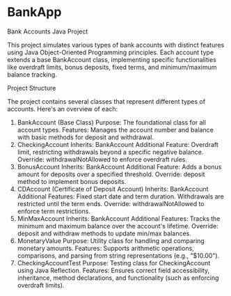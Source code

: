 # BankApp
Bank Accounts Java Project

This project simulates various types of bank accounts with distinct features using Java Object-Oriented Programming principles. Each account type extends a base BankAccount class, implementing specific functionalities like overdraft limits, bonus deposits, fixed terms, and minimum/maximum balance tracking.

Project Structure

The project contains several classes that represent different types of accounts. Here's an overview of each:

1. BankAccount (Base Class)
Purpose: The foundational class for all account types.
Features: Manages the account number and balance with basic methods for deposit and withdrawal.
2. CheckingAccount
Inherits: BankAccount
Additional Feature: Overdraft limit, restricting withdrawals beyond a specific negative balance.
Override: withdrawalNotAllowed to enforce overdraft rules.
3. BonusAccount
Inherits: BankAccount
Additional Feature: Adds a bonus amount for deposits over a specified threshold.
Override: deposit method to implement bonus deposits.
4. CDAccount (Certificate of Deposit Account)
Inherits: BankAccount
Additional Features: Fixed start date and term duration. Withdrawals are restricted until the term ends.
Override: withdrawalNotAllowed to enforce term restrictions.
5. MinMaxAccount
Inherits: BankAccount
Additional Features: Tracks the minimum and maximum balance over the account's lifetime.
Override: deposit and withdraw methods to update min/max balances.
6. MonetaryValue
Purpose: Utility class for handling and comparing monetary amounts.
Features: Supports arithmetic operations, comparisons, and parsing from string representations (e.g., "$10.00").
7. CheckingAccountTest
Purpose: Testing class for CheckingAccount using Java Reflection.
Features: Ensures correct field accessibility, inheritance, method declarations, and functionality (such as enforcing overdraft limits).
